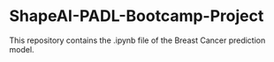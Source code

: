 # ShapeAI-PADL-Bootcamp-Project
This repository contains the .ipynb file of the Breast Cancer prediction model.
